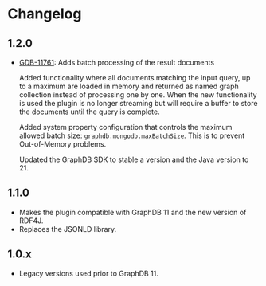 # Changelog

## 1.2.0

- [GDB-11761](https://graphwise.atlassian.net/browse/GDB-11761): Adds batch processing of the result documents

  Added functionality where all documents matching the input query, up to a maximum are loaded in memory and returned as
  named graph collection instead of processing one by one.
  When the new functionality is used the plugin is no longer streaming but will require a buffer to store the documents
  until the query is complete.

  Added system property configuration that controls the maximum allowed batch size: `graphdb.mongodb.maxBatchSize`. This
  is to prevent Out-of-Memory problems.

  Updated the GraphDB SDK to stable a version and the Java version to 21.

## 1.1.0

- Makes the plugin compatible with GraphDB 11 and the new version of RDF4J.
- Replaces the JSONLD library.

## 1.0.x

- Legacy versions used prior to GraphDB 11.
